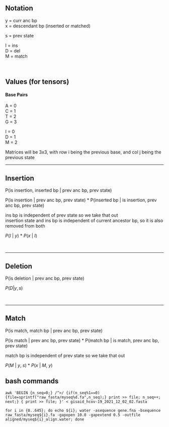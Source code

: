 <script type="text/javascript"
        src="https://cdnjs.cloudflare.com/ajax/libs/mathjax/2.7.0/MathJax.js?config=TeX-AMS_CHTML"></script>

## Notation

y = curr anc bp  
x = descendant bp (inserted or matched)  

s = prev state  

I = ins  
D = del  
M = match  

<br/>

## Values (for tensors)

#### Base Pairs
A = 0  
C = 1  
T = 2  
G = 3  
  
I = 0  
D = 1  
M = 2  
  
Matrices will be 3x3, with row i being the previous base, and col j being the previous state

***
## Insertion

P(is insertion, inserted bp | prev anc bp, prev state)

P(is insertion | prev anc bp, prev state) * P(inserted bp | is insertion, prev anc bp, prev state)  

ins bp is independent of prev state so we take that out  
insertion state and ins bp is independent of current ancestor bp, so it is also removed from both

$P(I\:|\:y)\:*\:P(x\:|\:I)$  

<br/>

***
## Deletion

P(is deletion | prev anc bp, prev state)  

$P(D | y, s)$  
  

<br/>

***
## Match
P(is match, match bp | prev anc bp, prev state)

P(is match | prev anc bp, prev state) * P(match bp | is match, prev anc bp, prev state)  

match bp is independent of prev state so we take that out  

$P(M\:|\:y,\:s)\:*\:P(x\:|\:M,\:y)$  


## bash commands

`awk 'BEGIN {n_seq=0;} /^>/ {if(n_seq%1==0){file=sprintf("raw_fasta/myseq%d.fa",n_seq);} print >> file; n_seq++; next;} { print >> file; }' < gisaid_hcov-19_2021_12_02_02.fasta`  

`for i in {0..645}; do echo ${i}; water -asequence gene.fna -bsequence raw_fasta/myseq${i}.fa -gapopen 10.0 -gapextend 0.5 -outfile aligned/myseq${i}_align.water; done`